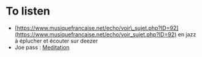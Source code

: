 # To listen

* [https://www.musiquefrancaise.net/echo/voir\_sujet.php?ID=92](https://www.musiquefrancaise.net/echo/voir_sujet.php?ID=92) en jazz à éplucher et écouter sur deezer
* Joe pass : [Meditation](https://www.deezer.com/album/118195?utm_source=deezer&utm_content=album-118195&utm_term=112004231_1576454707&utm_medium=web) 

